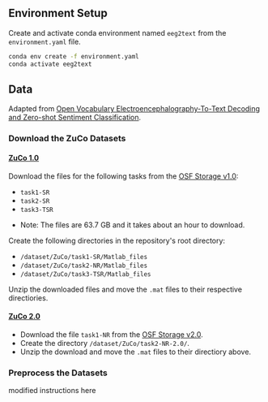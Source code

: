 ## Environment Setup

Create and activate conda environment named ```eeg2text``` from the ```environment.yaml``` file.
```sh
conda env create -f environment.yaml
conda activate eeg2text
```

## Data

Adapted from [Open Vocabulary Electroencephalography-To-Text Decoding and Zero-shot Sentiment Classification](https://github.com/MikeWangWZHL/EEG-To-Text).

### Download the ZuCo Datasets

#### [ZuCo 1.0](https://osf.io/q3zws/)
Download the files for the following tasks from the [OSF Storage v1.0](https://osf.io/q3zws/files/osfstorage):
- `task1-SR`
- `task2-SR`
- `task3-TSR`

* Note: The files are 63.7 GB and it takes about an hour to download.

Create the following directories in the repository's root directory:
- `/dataset/ZuCo/task1-SR/Matlab_files`
- `/dataset/ZuCo/task2-NR/Matlab_files`
- `/dataset/ZuCo/task3-TSR/Matlab_files`

Unzip the downloaded files and move the `.mat` files to their respective directiories.

#### [ZuCo 2.0](https://osf.io/2urht/)
- Download the file `task1-NR` from the [OSF Storage v2.0](https://osf.io/2urht/files/).
- Create the directory `/dataset/ZuCo/task2-NR-2.0/`.
- Unzip the download and move the `.mat` files to their directiory above.

### Preprocess the Datasets
modified instructions here
